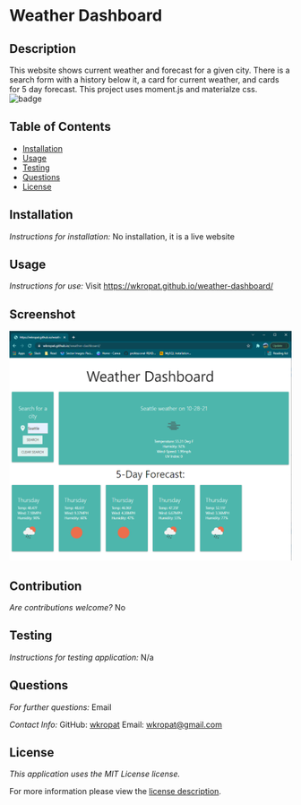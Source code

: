 # Weather Dashboard
## Description
This website shows current weather and forecast for a given city. There is a search form with a history below it, a card for current weather, and cards for 5 day forecast. This project uses moment.js and materialze css.
![badge](https://img.shields.io/badge/license-MITLicense-brightorange)
## Table of Contents
  * [Installation](#installation)
  * [Usage](#usage)
  * [Testing](#testing)
  * [Questions](#questions)
  * [License](#license)
    
    
## Installation
    
  _Instructions for installation:_
  No installation, it is a live website
      
## Usage
  _Instructions for use:_
  Visit https://wkropat.github.io/weather-dashboard/
        
## Screenshot
![Screenshot](./assets/screenshot.PNG)
      
## Contribution
  _Are contributions welcome?_
  No
      
## Testing
  _Instructions for testing application:_
  N/a
      
## Questions
      
  _For further questions:_
  Email
  
  _Contact Info:_
  GitHub: [wkropat](https://github.com/wkropat)
  Email: [wkropat@gmail.com](mailto:wkropat@gmail.com)
    
## License
      
  _This application uses the MIT License license._
      
  For more information please view the [license description](https://choosealicense.com/licenses/mit/).
  
  
